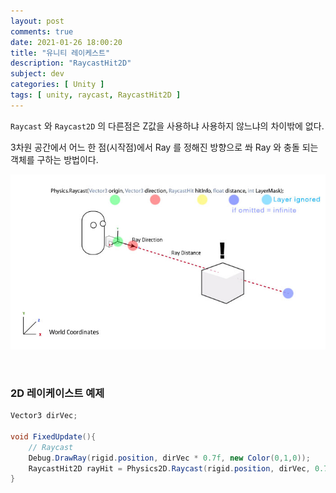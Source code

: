 ```yaml
---
layout: post
comments: true
date: 2021-01-26 18:00:20
title: "유니티 레이케스트"
description: "RaycastHit2D"
subject: dev
categories: [ Unity ]
tags: [ unity, raycast, RaycastHit2D ]
---
```



`Raycast` 와 `Raycast2D` 의 다른점은 Z값을 사용하냐 사용하지 않느냐의 차이밖에 없다.

3차원 공간에서 어느 한 점(시작점)에서  Ray 를 정해진 방향으로 쏴 Ray 와 충돌 되는 객체를 구하는 방법이다.

![RaycastHit2D Physics2D.Raycast(Vector2 origin, Vector2 direction, float distance, int layerMask)](/images/dev/unity-raycasting.jpg "RaycastHit2D Physics2D.Raycast(Vector2 origin, Vector2 direction, float distance, int layerMask)")

<br>

### 2D 레이케이스트 예제

```cs
Vector3 dirVec;

void FixedUpdate(){
    // Raycast
    Debug.DrawRay(rigid.position, dirVec * 0.7f, new Color(0,1,0));
    RaycastHit2D rayHit = Physics2D.Raycast(rigid.position, dirVec, 0.7f, LayerMask.GetMask("Object"));
}
```




